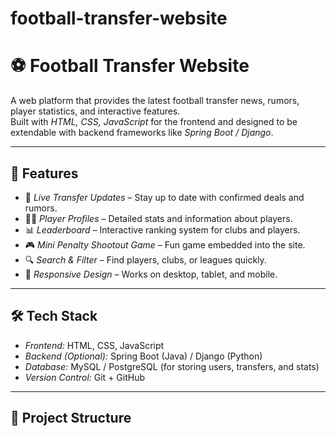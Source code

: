 # football-transfer-website
# ⚽ Football Transfer Website  

A web platform that provides the latest football transfer news, rumors, player statistics, and interactive features.  
Built with *HTML, CSS, JavaScript* for the frontend and designed to be extendable with backend frameworks like *Spring Boot / Django*.  

---

## 🚀 Features  

- 📢 *Live Transfer Updates* – Stay up to date with confirmed deals and rumors.  
- 👨‍💻 *Player Profiles* – Detailed stats and information about players.  
- 📊 *Leaderboard* – Interactive ranking system for clubs and players.  
- 🎮 *Mini Penalty Shootout Game* – Fun game embedded into the site.  
- 🔍 *Search & Filter* – Find players, clubs, or leagues quickly.  
- 📱 *Responsive Design* – Works on desktop, tablet, and mobile.  

---

## 🛠️ Tech Stack  

- *Frontend:* HTML, CSS, JavaScript  
- *Backend (Optional):* Spring Boot (Java) / Django (Python)  
- *Database:* MySQL / PostgreSQL (for storing users, transfers, and stats)  
- *Version Control:* Git + GitHub  

---

## 📂 Project Structure
